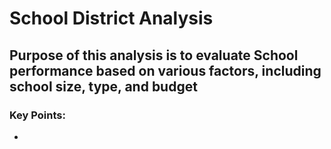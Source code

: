 # School District Analysis
## Purpose of this analysis is to evaluate School performance based on various factors, including school size, type, and budget
### Key Points:
 * 

